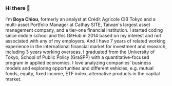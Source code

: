 ### Hi there 👋

I'm **Boya Chiou**, formerly an analyst at Crédit Agricole CIB Tokyo and a multi-asset Portfolio Manager at Cathay SITE, Taiwan's largest asset management company, and a tier-one financial institution. 
I started coding since middle school and this GitHub in 2014 based on my interest and not associated with any of my employers. And I have 7 years of related working experience in the international financial market for investment and research, including 3 years working overseas. I graduated from the University of Tokyo, School of Public Policy (GraSPP) with a quantitative-focused program in applied economics.
I love analyzing companies' business models and exploring opportunities and different vehicles, e.g. mutual funds, equity, fixed income, ETF index, alternative products in the capital market. 
